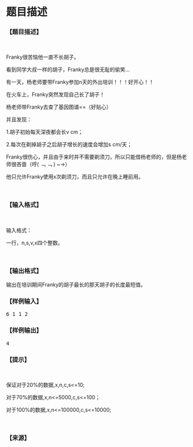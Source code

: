 # 题目描述


<h3>
【题目描述】
</h3>
<p>
<br/>
</p>
<p>
Franky很苦恼他一直不长胡子。
</p>
<p>
看到同学大叔一样的胡子，Franky总是很无耻的偷笑...
</p>
<p>
有一天，杨老师要带Franky参加n天的外出培训！！！好开心！！
</p>
<p>
在火车上，Franky突然发现自己长了胡子！
</p>
<p>
杨老师带Franky去查了基因图谱==（好贴心）
</p>
<p>
并且发现：
</p>
<p>
1.胡子初始每天深夜都会长v cm；
</p>
<p>
2.每次在剃掉胡子之后胡子增长的速度会增加s cm/天；
</p>
<p>
Franky很伤心，并且由于来时并不需要剃须刀，所以只能借杨老师的，但是杨老师很吝啬（哼( ﹁ ﹁ ) ~→）
</p>
<p>
他只允许Franky使用x次剃须刀，而且只允许在晚上睡前用。
</p>
<p>
<br/>
</p>
<h3>
【输入格式】
</h3>
<p>
<br/>
</p>
<p>
输入格式：
</p>
<p>
一行，n,s,v,x四个整数。
</p>
<p>
<br/>
</p>
<h3>
【输出格式】
</h3>
<p>
输出在培训期间Franky的胡子最长的那天胡子的长度最短值。
</p>
<h3>
【样例输入】
</h3>
<pre>6 1 1 2</pre>
<h3>
【样例输出】
</h3>
<pre>4</pre>
<h3>
【提示】
</h3>
<p>
<br/>
</p>
<p>
保证对于20%的数据,x,n,c,s&lt;=10;
</p>
<p>
对于70%的数据,x,n&lt;=5000,c,s&lt;=100；
</p>
<p>
对于100%的数据,x,n&lt;=100000,c,s&lt;=10000;
</p>
<p>
<br/>
</p>
<h3>
【来源】
</h3>
<p>
<br/>
</p>
